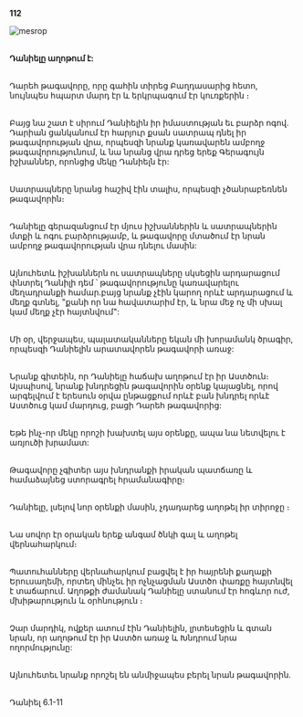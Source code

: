 **112**

![mesrop](https://volamar.ru/audio_video/foto/01/detbible/B236.BMP)

\
**Դանիելը աղոթում է:**

\
Դարեհ թագավորը, որը գահին տիրեց Բաղդասարից հետո, նույնպես հպարտ մարդ էր և երկրպագում էր կուռքերին ։

\
Բայց նա շատ է սիրում Դանիելին իր իմաստության եւ բարձր ոգով. Դարիան ցանկանում էր հարյուր քսան սատրապ դնել իր թագավորության վրա, որպեսզի նրանք կառավարեն ամբողջ թագավորությունում, և նա նրանց վրա դրեց երեք Գերագույն իշխաններ, որոնցից մեկը Դանիելն էր:

\
Սատրապները նրանց հաշիվ էին տալիս, որպեսզի չծանրաբեռնեն թագավորին։

\
Դանիելը գերազանցում էր մյուս իշխաններին և սատրապներին մտքի և ոգու բարձրությամբ, և թագավորը մտածում էր նրան ամբողջ թագավորության վրա դնելու մասին:

\
Այնուհետև իշխաններն ու սատրապները սկսեցին արդարացում փնտրել Դանիլի դեմ ՝ թագավորությունը կառավարելու մեղադրանքի համար.բայց նրանք չէին կարող որևէ արդարացում և մեղք գտնել, "քանի որ նա հավատարիմ էր, և նրա մեջ ոչ մի սխալ կամ մեղք չէր հայտնվում":

\
Մի օր, վերջապես, պալատականները եկան մի խորամանկ ծրագիր, որպեսզի Դանիելին արատավորեն թագավորի առաջ:

\
Նրանք գիտեին, որ Դանիելը հաճախ աղոթում էր իր Աստծուն։ Այսպիսով, նրանք խնդրեցին թագավորին օրենք կայացնել, որով արգելվում է երեսուն օրվա ընթացքում որևէ բան խնդրել որևէ Աստծուց կամ մարդուց, բացի Դարեհ թագավորից:

\
Եթե ինչ-որ մեկը որոշի խախտել այս օրենքը, ապա նա նետվելու է առյուծի խրամատ:

\
Թագավորը չգիտեր այս խնդրանքի իրական պատճառը և համաձայնեց ստորագրել հրամանագիրը։

\
Դանիելը, լսելով նոր օրենքի մասին, չդադարեց աղոթել իր տիրոջը ։

\
Նա սովոր էր օրական երեք անգամ ծնկի գալ և աղոթել վերնահարկում։

\
Պատուհանները վերնահարկում բացվել է իր հայրենի քաղաքի Երուսաղեմի, որտեղ մինչեւ իր ոչնչացման Աստծո փառքը հայտնվել է տաճարում. Աղոթքի ժամանակ Դանիելը ստանում էր հոգևոր ուժ, մխիթարություն և օրհնություն ։

\
Չար մարդիկ, ովքեր ատում էին Դանիելին, լրտեսեցին և գտան նրան, որ աղոթում էր իր Աստծո առաջ և Խնդրում նրա ողորմությունը:

\
Այնուհետեւ նրանք որոշել են անմիջապես բերել նրան թագավորին.

\
Դանիել 6.1-11
